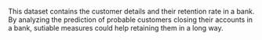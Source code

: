 This dataset contains the customer details and their retention rate in a bank.  By analyzing the prediction of probable customers closing their accounts in a bank, sutiable measures could help retaining them in a long way. 
